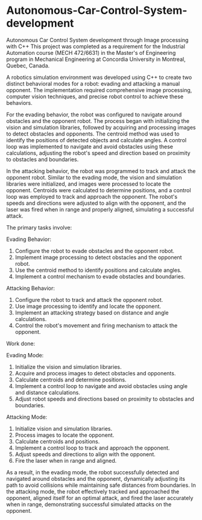 # Autonomous-Car-Control-System-development
Autonomous Car Control System development through Image processing with C++
This project was completed as a requirement for the Industrial Automation course (MECH 472/6631) in the Master's of Engineering program in Mechanical Engineering at Concordia University in Montreal, Quebec, Canada.

A robotics simulation environment was developed using C++ to create two distinct behavioral modes for a robot: evading and attacking a manual opponent. The implementation required comprehensive image processing, computer vision techniques, and precise robot control to achieve these behaviors.

For the evading behavior, the robot was configured to navigate around obstacles and the opponent robot. The process began with initializing the vision and simulation libraries, followed by acquiring and processing images to detect obstacles and opponents. The centroid method was used to identify the positions of detected objects and calculate angles. A control loop was implemented to navigate and avoid obstacles using these calculations, adjusting the robot's speed and direction based on proximity to obstacles and boundaries.

In the attacking behavior, the robot was programmed to track and attack the opponent robot. Similar to the evading mode, the vision and simulation libraries were initialized, and images were processed to locate the opponent. Centroids were calculated to determine positions, and a control loop was employed to track and approach the opponent. The robot's speeds and directions were adjusted to align with the opponent, and the laser was fired when in range and properly aligned, simulating a successful attack.

The primary tasks involve:

Evading Behavior:

1. Configure the robot to evade obstacles and the opponent robot.
2. Implement image processing to detect obstacles and the opponent robot.
3. Use the centroid method to identify positions and calculate angles.
4. Implement a control mechanism to evade obstacles and boundaries.
   
Attacking Behavior:

1. Configure the robot to track and attack the opponent robot.
2. Use image processing to identify and locate the opponent.
3. Implement an attacking strategy based on distance and angle calculations.
4. Control the robot's movement and firing mechanism to attack the opponent.

Work done:

Evading Mode:

1. Initialize the vision and simulation libraries.
2. Acquire and process images to detect obstacles and opponents.
3. Calculate centroids and determine positions.
4. Implement a control loop to navigate and avoid obstacles using angle and distance calculations.
5. Adjust robot speeds and directions based on proximity to obstacles and boundaries.

Attacking Mode:

1. Initialize vision and simulation libraries.
2. Process images to locate the opponent.
3. Calculate centroids and positions.
4. Implement a control loop to track and approach the opponent.
5. Adjust speeds and directions to align with the opponent.
6. Fire the laser when in range and aligned.


As a result, in the evading mode, the robot successfully detected and navigated around obstacles and the opponent, dynamically adjusting its path to avoid collisions while maintaining safe distances from boundaries. In the attacking mode, the robot effectively tracked and approached the opponent, aligned itself for an optimal attack, and fired the laser accurately when in range, demonstrating successful simulated attacks on the opponent.
